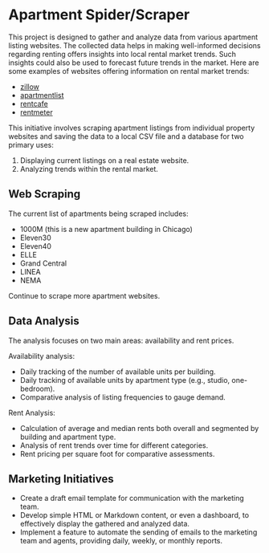# Apartment Spider/Scraper

This project is designed to gather and analyze data from various apartment listing websites. The collected data helps in making well-informed decisions regarding renting offers insights into local rental market trends. Such insights could also be used to forecast future trends in the market. Here are some examples of websites offering information on rental market trends:
- [zillow](https://www.zillow.com/rental-manager/market-trends/chicago-il/?propertyTypes=apartment-condo)
- [apartmentlist](https://www.apartmentlist.com/rent-report/il/chicago)
- [rentcafe](https://www.rentcafe.com/average-rent-market-trends/us/il/chicago/)
- [rentmeter](https://www.rentometer.com/)


This initiative involves scraping apartment listings from individual property websites and saving the data to a local CSV file and a database for two primary uses:
1. Displaying current listings on a real estate website.
2. Analyzing trends within the rental market.

## Web Scraping
The current list of apartments being scraped includes:
- 1000M (this is a new apartment building in Chicago)
- Eleven30
- Eleven40
- ELLE
- Grand Central
- LINEA
- NEMA

Continue to scrape more apartment websites.

## Data Analysis
The analysis focuses on two main areas: availability and rent prices.

Availability analysis:
- Daily tracking of the number of available units per building.
- Daily tracking of available units by apartment type (e.g., studio, one-bedroom).
- Comparative analysis of listing frequencies to gauge demand.

Rent Analysis:
- Calculation of average and median rents both overall and segmented by building and apartment type.
- Analysis of rent trends over time for different categories.
- Rent pricing per square foot for comparative assessments.

## Marketing Initiatives
- Create a draft email template for communication with the marketing team.
- Develop simple HTML or Markdown content, or even a dashboard, to effectively display the gathered and analyzed data.
- Implement a feature to automate the sending of emails to the marketing team and agents, providing daily, weekly, or monthly reports.
